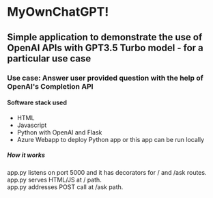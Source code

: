 # MyOwnChatGPT!

## Simple application to demonstrate the use of OpenAI APIs with GPT3.5 Turbo model - for a particular use case

###  Use case: Answer user provided question with the help of OpenAI's Completion API

#### Software stack used

- HTML
- Javascript
- Python with OpenAI and Flask
- Azure Webapp to deploy Python app or this app can be run locally


##### How it works

app.py listens on port 5000 and it has decorators for / and /ask routes. 
app.py serves HTML/JS at / path.   
app.py addresses POST call at /ask path.


